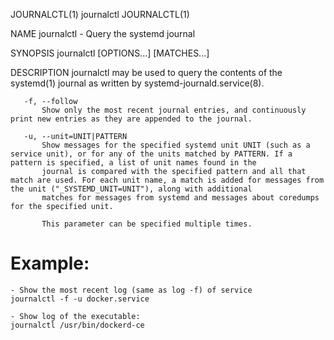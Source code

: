 JOURNALCTL(1)                                                                                 journalctl                                                                                 JOURNALCTL(1)

NAME
       journalctl - Query the systemd journal

SYNOPSIS
       journalctl [OPTIONS...] [MATCHES...]

DESCRIPTION
       journalctl may be used to query the contents of the systemd(1) journal as written by systemd-journald.service(8).


       -f, --follow
           Show only the most recent journal entries, and continuously print new entries as they are appended to the journal.

       -u, --unit=UNIT|PATTERN
           Show messages for the specified systemd unit UNIT (such as a service unit), or for any of the units matched by PATTERN. If a pattern is specified, a list of unit names found in the
           journal is compared with the specified pattern and all that match are used. For each unit name, a match is added for messages from the unit ("_SYSTEMD_UNIT=UNIT"), along with additional
           matches for messages from systemd and messages about coredumps for the specified unit.

           This parameter can be specified multiple times.



# Example:
```
- Show the most recent log (same as log -f) of service
journalctl -f -u docker.service

- Show log of the executable:
journalctl /usr/bin/dockerd-ce
```